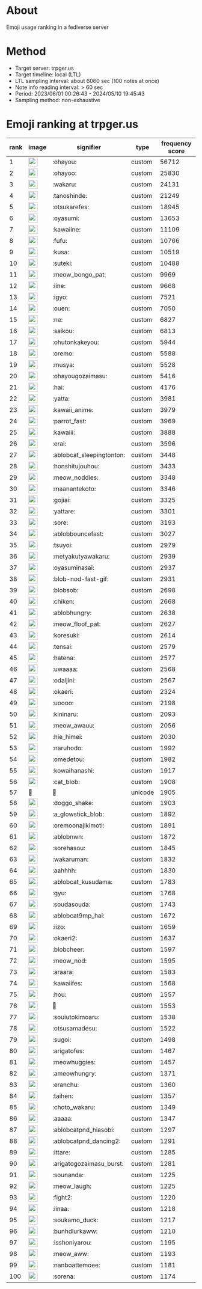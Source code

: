 # About
Emoji usage ranking in a fediverse server

# Method
- Target server: trpger.us
- Target timeline: local (LTL)
- LTL sampling interval: about 6060 sec (100 notes at once)
- Note info reading interval: > 60 sec
- Period: 2023/06/01 00:26:43 - 2024/05/10 19:45:43 
- Sampling method: non-exhaustive

# Emoji ranking at trpger.us

|rank|image|signifier|type|frequency score|
|----|----|----|----|----|
|1|<img height="24" src="https://trpger.us/emoji/ohayou.webp">|:ohayou:|custom|56712|
|2|<img height="24" src="https://trpger.us/emoji/ohayoo.webp">|:ohayoo:|custom|25830|
|3|<img height="24" src="https://trpger.us/emoji/wakaru.webp">|:wakaru:|custom|24131|
|4|<img height="24" src="https://trpger.us/emoji/tanoshinde.webp">|:tanoshinde:|custom|21249|
|5|<img height="24" src="https://trpger.us/emoji/otsukarefes.webp">|:otsukarefes:|custom|18945|
|6|<img height="24" src="https://trpger.us/emoji/oyasumi.webp">|:oyasumi:|custom|13653|
|7|<img height="24" src="https://trpger.us/emoji/kawaiine.webp">|:kawaiine:|custom|11109|
|8|<img height="24" src="https://trpger.us/emoji/fufu.webp">|:fufu:|custom|10766|
|9|<img height="24" src="https://trpger.us/emoji/kusa.webp">|:kusa:|custom|10519|
|10|<img height="24" src="https://trpger.us/emoji/suteki.webp">|:suteki:|custom|10488|
|11|<img height="24" src="https://trpger.us/emoji/meow_bongo_pat.webp">|:meow_bongo_pat:|custom|9969|
|12|<img height="24" src="https://trpger.us/emoji/iine.webp">|:iine:|custom|9668|
|13|<img height="24" src="https://trpger.us/emoji/igyo.webp">|:igyo:|custom|7521|
|14|<img height="24" src="https://trpger.us/emoji/ouen.webp">|:ouen:|custom|7050|
|15|<img height="24" src="https://trpger.us/emoji/ne.webp">|:ne:|custom|6827|
|16|<img height="24" src="https://trpger.us/emoji/saikou.webp">|:saikou:|custom|6813|
|17|<img height="24" src="https://trpger.us/emoji/ohutonkakeyou.webp">|:ohutonkakeyou:|custom|5944|
|18|<img height="24" src="https://trpger.us/emoji/oremo.webp">|:oremo:|custom|5588|
|19|<img height="24" src="https://trpger.us/emoji/musya.webp">|:musya:|custom|5528|
|20|<img height="24" src="https://trpger.us/emoji/ohayougozaimasu.webp">|:ohayougozaimasu:|custom|5416|
|21|<img height="24" src="https://trpger.us/emoji/hai.webp">|:hai:|custom|4176|
|22|<img height="24" src="https://trpger.us/emoji/yatta.webp">|:yatta:|custom|3981|
|23|<img height="24" src="https://trpger.us/emoji/kawaii_anime.webp">|:kawaii_anime:|custom|3979|
|24|<img height="24" src="https://trpger.us/emoji/parrot_fast.webp">|:parrot_fast:|custom|3969|
|25|<img height="24" src="https://trpger.us/emoji/kawaiii.webp">|:kawaiii:|custom|3888|
|26|<img height="24" src="https://trpger.us/emoji/erai.webp">|:erai:|custom|3596|
|27|<img height="24" src="https://trpger.us/emoji/ablobcat_sleepingtonton.webp">|:ablobcat_sleepingtonton:|custom|3448|
|28|<img height="24" src="https://trpger.us/emoji/honshitujouhou.webp">|:honshitujouhou:|custom|3433|
|29|<img height="24" src="https://trpger.us/emoji/meow_noddies.webp">|:meow_noddies:|custom|3348|
|30|<img height="24" src="https://trpger.us/emoji/maanantekoto.webp">|:maanantekoto:|custom|3346|
|31|<img height="24" src="https://trpger.us/emoji/gojiai.webp">|:gojiai:|custom|3325|
|32|<img height="24" src="https://trpger.us/emoji/yattare.webp">|:yattare:|custom|3301|
|33|<img height="24" src="https://trpger.us/emoji/sore.webp">|:sore:|custom|3193|
|34|<img height="24" src="https://trpger.us/emoji/ablobbouncefast.webp">|:ablobbouncefast:|custom|3027|
|35|<img height="24" src="https://trpger.us/emoji/tsuyoi.webp">|:tsuyoi:|custom|2979|
|36|<img height="24" src="https://trpger.us/emoji/metyakutyawakaru.webp">|:metyakutyawakaru:|custom|2939|
|37|<img height="24" src="https://trpger.us/emoji/oyasuminasai.webp">|:oyasuminasai:|custom|2937|
|38|<img height="24" src="https://trpger.us/emoji/blob-nod-fast-gif.webp">|:blob-nod-fast-gif:|custom|2931|
|39|<img height="24" src="https://trpger.us/emoji/blobsob.webp">|:blobsob:|custom|2698|
|40|<img height="24" src="https://trpger.us/emoji/chiken.webp">|:chiken:|custom|2668|
|41|<img height="24" src="https://trpger.us/emoji/ablobhungry.webp">|:ablobhungry:|custom|2638|
|42|<img height="24" src="https://trpger.us/emoji/meow_floof_pat.webp">|:meow_floof_pat:|custom|2627|
|43|<img height="24" src="https://trpger.us/emoji/koresuki.webp">|:koresuki:|custom|2614|
|44|<img height="24" src="https://trpger.us/emoji/tensai.webp">|:tensai:|custom|2579|
|45|<img height="24" src="https://trpger.us/emoji/hatena.webp">|:hatena:|custom|2577|
|46|<img height="24" src="https://trpger.us/emoji/uwaaaa.webp">|:uwaaaa:|custom|2568|
|47|<img height="24" src="https://trpger.us/emoji/odaijini.webp">|:odaijini:|custom|2567|
|48|<img height="24" src="https://trpger.us/emoji/okaeri.webp">|:okaeri:|custom|2324|
|49|<img height="24" src="https://trpger.us/emoji/uoooo.webp">|:uoooo:|custom|2198|
|50|<img height="24" src="https://trpger.us/emoji/kininaru.webp">|:kininaru:|custom|2093|
|51|<img height="24" src="https://trpger.us/emoji/meow_awauu.webp">|:meow_awauu:|custom|2056|
|52|<img height="24" src="https://trpger.us/emoji/hie_himei.webp">|:hie_himei:|custom|2030|
|53|<img height="24" src="https://trpger.us/emoji/naruhodo.webp">|:naruhodo:|custom|1992|
|54|<img height="24" src="https://trpger.us/emoji/omedetou.webp">|:omedetou:|custom|1982|
|55|<img height="24" src="https://trpger.us/emoji/kowaihanashi.webp">|:kowaihanashi:|custom|1917|
|56|<img height="24" src="https://trpger.us/emoji/cat_blob.webp">|:cat_blob:|custom|1908|
|57|🍮|🍮|unicode|1905|
|58|<img height="24" src="https://trpger.us/emoji/doggo_shake.webp">|:doggo_shake:|custom|1903|
|59|<img height="24" src="https://trpger.us/emoji/a_glowstick_blob.webp">|:a_glowstick_blob:|custom|1892|
|60|<img height="24" src="https://trpger.us/emoji/oremoonajikimoti.webp">|:oremoonajikimoti:|custom|1891|
|61|<img height="24" src="https://trpger.us/emoji/ablobnwn.webp">|:ablobnwn:|custom|1872|
|62|<img height="24" src="https://trpger.us/emoji/sorehasou.webp">|:sorehasou:|custom|1845|
|63|<img height="24" src="https://trpger.us/emoji/wakaruman.webp">|:wakaruman:|custom|1832|
|64|<img height="24" src="https://trpger.us/emoji/aahhhh.webp">|:aahhhh:|custom|1830|
|65|<img height="24" src="https://trpger.us/emoji/ablobcat_kusudama.webp">|:ablobcat_kusudama:|custom|1783|
|66|<img height="24" src="https://trpger.us/emoji/gyu.webp">|:gyu:|custom|1768|
|67|<img height="24" src="https://trpger.us/emoji/soudasouda.webp">|:soudasouda:|custom|1743|
|68|<img height="24" src="https://trpger.us/emoji/ablobcat9mp_hai.webp">|:ablobcat9mp_hai:|custom|1672|
|69|<img height="24" src="https://trpger.us/emoji/iizo.webp">|:iizo:|custom|1659|
|70|<img height="24" src="https://trpger.us/emoji/okaeri2.webp">|:okaeri2:|custom|1637|
|71|<img height="24" src="https://trpger.us/emoji/blobcheer.webp">|:blobcheer:|custom|1597|
|72|<img height="24" src="https://trpger.us/emoji/meow_nod.webp">|:meow_nod:|custom|1595|
|73|<img height="24" src="https://trpger.us/emoji/araara.webp">|:araara:|custom|1583|
|74|<img height="24" src="https://trpger.us/emoji/kawaiifes.webp">|:kawaiifes:|custom|1568|
|75|<img height="24" src="https://trpger.us/emoji/hou.webp">|:hou:|custom|1557|
|76|<img height="24" src="https://trpger.us/emoji/birthday.webp">|:birthday:|custom|1553|
|77|<img height="24" src="https://trpger.us/emoji/souiutokimoaru.webp">|:souiutokimoaru:|custom|1538|
|78|<img height="24" src="https://trpger.us/emoji/otsusamadesu.webp">|:otsusamadesu:|custom|1522|
|79|<img height="24" src="https://trpger.us/emoji/sugoi.webp">|:sugoi:|custom|1498|
|80|<img height="24" src="https://trpger.us/emoji/arigatofes.webp">|:arigatofes:|custom|1467|
|81|<img height="24" src="https://trpger.us/emoji/meowhuggies.webp">|:meowhuggies:|custom|1457|
|82|<img height="24" src="https://trpger.us/emoji/ameowhungry.webp">|:ameowhungry:|custom|1371|
|83|<img height="24" src="https://trpger.us/emoji/eranchu.webp">|:eranchu:|custom|1360|
|84|<img height="24" src="https://trpger.us/emoji/taihen.webp">|:taihen:|custom|1357|
|85|<img height="24" src="https://trpger.us/emoji/choto_wakaru.webp">|:choto_wakaru:|custom|1349|
|86|<img height="24" src="https://trpger.us/emoji/aaaaa.webp">|:aaaaa:|custom|1347|
|87|<img height="24" src="https://trpger.us/emoji/ablobcatpnd_hiasobi.webp">|:ablobcatpnd_hiasobi:|custom|1297|
|88|<img height="24" src="https://trpger.us/emoji/ablobcatpnd_dancing2.webp">|:ablobcatpnd_dancing2:|custom|1291|
|89|<img height="24" src="https://trpger.us/emoji/ittare.webp">|:ittare:|custom|1285|
|90|<img height="24" src="https://trpger.us/emoji/arigatogozaimasu_burst.webp">|:arigatogozaimasu_burst:|custom|1281|
|91|<img height="24" src="https://trpger.us/emoji/sounanda.webp">|:sounanda:|custom|1225|
|92|<img height="24" src="https://trpger.us/emoji/meow_laugh.webp">|:meow_laugh:|custom|1225|
|93|<img height="24" src="https://trpger.us/emoji/fight2.webp">|:fight2:|custom|1220|
|94|<img height="24" src="https://trpger.us/emoji/iinaa.webp">|:iinaa:|custom|1218|
|95|<img height="24" src="https://trpger.us/emoji/soukamo_duck.webp">|:soukamo_duck:|custom|1217|
|96|<img height="24" src="https://trpger.us/emoji/bunhdlurkaww.webp">|:bunhdlurkaww:|custom|1210|
|97|<img height="24" src="https://trpger.us/emoji/isshoniyarou.webp">|:isshoniyarou:|custom|1195|
|98|<img height="24" src="https://trpger.us/emoji/meow_aww.webp">|:meow_aww:|custom|1193|
|99|<img height="24" src="https://trpger.us/emoji/nanboattemoee.webp">|:nanboattemoee:|custom|1181|
|100|<img height="24" src="https://trpger.us/emoji/sorena.webp">|:sorena:|custom|1174|
